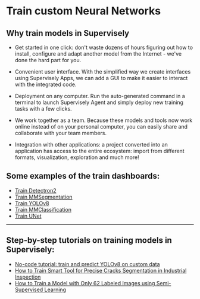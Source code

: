 # Train custom Neural Networks


## **Why train models in Supervisely**

- Get started in one click: don't waste dozens of hours figuring out how to install, configure and adapt another model from the Internet - we've done the hard part for you.

- Convenient user interface. With the simplified way we create interfaces using Supervisely Apps, we can add a GUI to make it easier to interact with the integrated code.

- Deployment on any computer. Run the auto-generated command in a terminal to launch Supervisely Agent and simply deploy new training tasks with a few clicks.

- We work together as a team. Because these models and tools now work online instead of on your personal computer, you can easily share and collaborate with your team members.

- Integration with other applications: a project converted into an application has access to the entire ecosystem: import from different formats, visualization, exploration and much more!

## **Some examples of the train dashboards:**
- [Train Detectron2](https://ecosystem.supervisely.com/apps/detectron2/supervisely/train)
- [Train MMSegmentation](https://ecosystem.supervisely.com/apps/mmsegmentation/train)
- [Train YOLOv8](https://ecosystem.supervisely.com/apps/yolov8/train)
- [Train MMClassification](https://ecosystem.supervisely.com/apps/mmclassification/supervisely/train)
- [Train UNet](https://ecosystem.supervisely.com/apps/unet/supervisely/train)

____
## **Step-by-step tutorials on training models in Supervisely:**
- [No-code tutorial: train and predict YOLOv8 on custom data](https://supervisely.com/blog/train-yolov8-on-custom-data-no-code/)
- [How to Train Smart Tool for Precise Cracks Segmentation in Industrial Inspection](https://supervisely.com/blog/industrial-inspection-cracks-segmentation/)
- [How to Train a Model with Only 62 Labeled Images using Semi-Supervised Learning](https://supervisely.com/blog/train-a-model-with-62-labeled-images-hrda-semi-supervised/)
